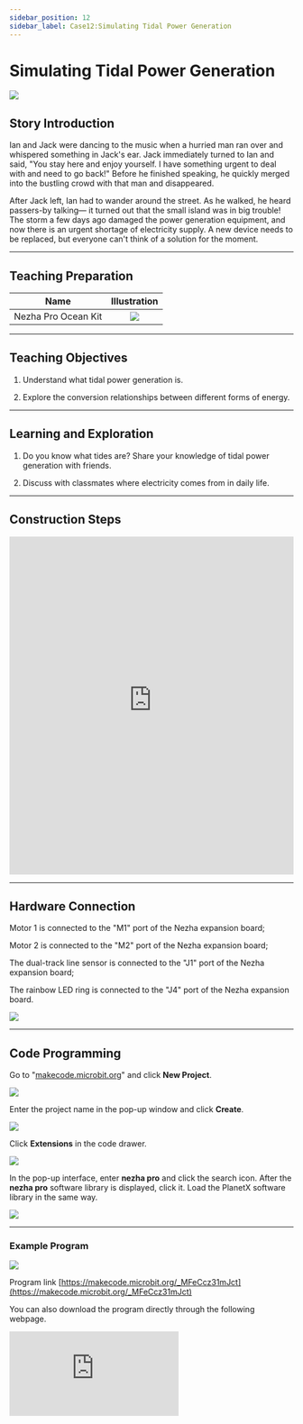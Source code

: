 ```yaml
---
sidebar_position: 12
sidebar_label: Case12:Simulating Tidal Power Generation
---
```


# Simulating Tidal Power Generation

![](https://wiki-media-ef.oss-cn-hongkong.aliyuncs.com/docs/microbit/building-blocks/nezha-pro-ocean-kit/setup-diagram/case12/nezha-pro-ocean-kit-step-12-00.png.png)

## Story Introduction

Ian and Jack were dancing to the music when a hurried man ran over and whispered something in Jack's ear. Jack immediately turned to Ian and said, "You stay here and enjoy yourself. I have something urgent to deal with and need to go back!" Before he finished speaking, he quickly merged into the bustling crowd with that man and disappeared.

After Jack left, Ian had to wander around the street. As he walked, he heard passers-by talking— it turned out that the small island was in big trouble! The storm a few days ago damaged the power generation equipment, and now there is an urgent shortage of electricity supply. A new device needs to be replaced, but everyone can't think of a solution for the moment.

---

## Teaching Preparation

| Name | Illustration |
| :----------: | :--------------------------: |
| Nezha Pro Ocean Kit | ![](https://wiki-media-ef.oss-cn-hongkong.aliyuncs.com/docs/microbit/building-blocks/nezha-pro-ocean-kit/nezha-pro-ocean-kit-products-introduction-002.png.png) |

---
## Teaching Objectives

1. Understand what tidal power generation is.

2. Explore the conversion relationships between different forms of energy.


---
## Learning and Exploration

1. Do you know what tides are? Share your knowledge of tidal power generation with friends.

2. Discuss with classmates where electricity comes from in daily life.

---
## Construction Steps

<embed src="https://wiki-media-ef.oss-cn-hongkong.aliyuncs.com/docs/microbit/building-blocks/nezha-pro-ocean-kit/setup-diagram/case12/nezha-pro-ocean-kit-12-1.png.pdf" type="application/pdf" width="100%" height="600px" />

---
## Hardware Connection

Motor 1 is connected to the "M1" port of the Nezha expansion board;

Motor 2 is connected to the "M2" port of the Nezha expansion board;

The dual-track line sensor is connected to the "J1" port of the Nezha expansion board;

The rainbow LED ring is connected to the "J4" port of the Nezha expansion board.

![](https://wiki-media-ef.oss-cn-hongkong.aliyuncs.com/docs/microbit/building-blocks/nezha-pro-ocean-kit/setup-diagram/case12/nezha-pro-ocean-kit-12-2.png.png)

---
## Code Programming

Go to "[makecode.microbit.org](https://makecode.microbit.org)" and click **New Project**.

![](https://wiki-media-ef.oss-cn-hongkong.aliyuncs.com/docs/microbit/building-blocks/microbit-space-science-kit/images/microbit-space-science-kit-case01-07.png)

Enter the project name in the pop-up window and click **Create**.

![](https://wiki-media-ef.oss-cn-hongkong.aliyuncs.com/docs/microbit/building-blocks/microbit-space-science-kit/images/microbit-space-science-kit-case01-11.png)

Click **Extensions** in the code drawer.

![](https://wiki-media-ef.oss-cn-hongkong.aliyuncs.com/docs/microbit/building-blocks/microbit-space-science-kit/images/microbit-space-science-kit-case01-09.png)

In the pop-up interface, enter **nezha pro** and click the search icon. After the **nezha pro** software library is displayed, click it. Load the PlanetX software library in the same way.

![](https://wiki-media-ef.oss-cn-hongkong.aliyuncs.com/docs/microbit/building-blocks/microbit-space-science-kit/images/microbit-space-science-kit-case01-10.png)

---
### Example Program

![](https://wiki-media-ef.oss-cn-hongkong.aliyuncs.com/docs/microbit/building-blocks/nezha-pro-ocean-kit/setup-diagram/nezha-pro-ocean-kit-12.png)

Program link
[https://makecode.microbit.org/_MFeCcz31mJct](https://makecode.microbit.org/_MFeCcz31mJct)

You can also download the program directly through the following webpage.

<div
    style={{
        position: 'relative',
        paddingBottom: '60%',
        overflow: 'hidden',
    }}
>
    <iframe
        src="https://makecode.microbit.org/_MFeCcz31mJct"
        frameborder="0"
        sandbox="allow-popups allow-forms allow-scripts allow-same-origin"
        style={{
            position: 'absolute',
            width: '100%',
            height: '100%',
        }}
    />
</div>

---
### Download Program

Use a USB cable to connect the PC and micro:bit V2.

![](https://wiki-media-ef.oss-cn-hongkong.aliyuncs.com/docs/microbit/building-blocks/microbit-space-science-kit/images/microbit-space-science-kit-manual03.gif)

After successful connection, a drive named MICROBIT will be recognized on the computer.

![](https://wiki-media-ef.oss-cn-hongkong.aliyuncs.com/docs/microbit/building-blocks/microbit-space-science-kit/images/microbit-space-science-kit-manual06.png)

Click ![](https://wiki-media-ef.oss-cn-hongkong.aliyuncs.com/docs/microbit/building-blocks/microbit-space-science-kit/images/microbit-space-science-kit-manual07.png) in the lower left corner and select **Connect Device**.

![](https://wiki-media-ef.oss-cn-hongkong.aliyuncs.com/docs/microbit/building-blocks/microbit-space-science-kit/images/microbit-space-science-kit-manual11.png)

Click ![](https://wiki-media-ef.oss-cn-hongkong.aliyuncs.com/docs/microbit/building-blocks/microbit-space-science-kit/images/microbit-space-science-kit-manual08.png).

![](https://wiki-media-ef.oss-cn-hongkong.aliyuncs.com/docs/microbit/building-blocks/microbit-space-science-kit/images/microbit-space-science-kit-manual12.png)

Click ![](https://wiki-media-ef.oss-cn-hongkong.aliyuncs.com/docs/microbit/building-blocks/microbit-space-science-kit/images/microbit-space-science-kit-manual09.png).

![](https://wiki-media-ef.oss-cn-hongkong.aliyuncs.com/docs/microbit/building-blocks/microbit-space-science-kit/images/microbit-space-science-kit-manual13.png)

In the pop-up window, select **BBC micro:bit CMSIS-DAP**, then select **Connect**. At this point, our micro:bit has been successfully connected.

![](https://wiki-media-ef.oss-cn-hongkong.aliyuncs.com/docs/microbit/building-blocks/microbit-space-science-kit/images/microbit-space-science-kit-manual14.png)

Click **Download Program**

![](https://wiki-media-ef.oss-cn-hongkong.aliyuncs.com/docs/microbit/building-blocks/microbit-space-science-kit/images/microbit-space-science-kit-manual10.png)

---
## Case Demonstration

Long press button A on the micro:bit to control the tidal generator to move downward. When the dual-track line sensor detects that the tidal generator has dropped to a certain position, the tidal generator stops moving downward, triggers the tidal generator to rotate, and the rainbow LED ring lights up, simulating the scene of tidal power generation;

Long press button B on the micro:bit to control the tidal generator to move upward. When the dual-track line sensor no longer detects the tidal generator, the tidal generator stops rotating and the rainbow LED ring turns off.


---
## Extended Knowledge

### Tidal Power Generation

Tidal power generation is a renewable energy utilization technology that converts the water level difference (tidal range) formed by the ebb and flow of seawater tides or the kinetic energy of tidal currents into electrical energy through specific devices. Its core is the capture and conversion of tidal energy, which has the characteristics of being clean, renewable, and highly predictable.

### I. Principle: Source and Conversion of Tidal Energy

Tides are mainly formed by the gravitational pull (tidal force) of the moon and the sun on the Earth, with the moon having a more significant impact. The seawater on the Earth's surface rises and falls periodically under the action of tidal forces: the rise and fall during the day is called "tide", and that at night is called "汐" (xi, meaning night tide), collectively referred to as "tides".

The energy conversion paths of tidal power generation are divided into two categories:

**Potential energy utilization**: Utilize the water level difference (tidal range) between high tide and low tide, form a reservoir through a dam, and after storing water, drive a water turbine to rotate, which in turn drives a generator to generate electricity (similar to the principle of a hydropower station).

**Kinetic energy utilization**: Directly utilize the kinetic energy of tidal currents (horizontal flow of seawater) to capture energy through underwater turbines (similar to wind turbines) and drive power generation.

### II. Main Forms
**Dam-type Tidal Power Station (potential energy type)**

The most common form. A dam is built in a bay or estuary to form a closed reservoir, and water turbines and generators are installed in the dam body.

**During high tide**: Seawater enters the reservoir through sluices to store potential energy;

**During low tide**: The water level in the reservoir is higher than that of the open sea, and water is released to drive the water turbine to generate electricity;

Some power stations can generate electricity bidirectionally (utilizing the water level difference during both high tide and low tide).

**Tidal Current Power Station (kinetic energy type)**

No dam is needed. Underwater turbines are directly placed in sea areas with strong tidal currents (such as straits and waterways). The tidal current pushes the turbines to rotate, driving the generator to generate electricity, similar to an "underwater windmill". Its advantages are less impact on the environment and relatively lower construction costs, but it relies on strong tidal current speeds (usually ≥ 2 m/s).

### III. Advantages and Limitations
**Advantages**

**Renewable and clean**: Tidal energy comes from celestial gravity, which is inexhaustible. The power generation process has no fuel consumption and no greenhouse gas emissions.

**High predictability**: The time and amplitude of tides can be accurately calculated through astronomical laws (with an error of ≤ 10 minutes), and the power generation is stable, which is convenient for power grid dispatching (better than the randomness of wind energy and solar energy).

**Long service life**: Equipment (such as dams and turbines) can operate for decades with low maintenance costs.

**Limitations**

**Strict geographical restrictions**: Dam-type power stations require bays/estuaries with a tidal range of ≥ 3 meters (only about 200 such places in the world meet the conditions); tidal current power stations require areas with strong tidal currents, so their application range is narrow.

**High construction costs**: The dam project of dam-type power stations is large in scale and high in investment (for example, the cost of the La Rance Power Station in France is twice that of a thermal power station of the same scale).

**Ecological impact**: Dams may block the natural flow of seawater, affect the migration and spawning of aquatic organisms, and change the local marine ecological environment.

### IV. Typical Cases

La Rance Tidal Power Station in France (completed in 1966): The world's first large-scale tidal power station with an installed capacity of 240,000 kilowatts, adopting a bidirectional power generation mode, and is a benchmark for dam-type power stations.

China Jiangxia Tidal Experiment Power Station (completed in 1980): The largest tidal power station in Asia, located in Wenling, Zhejiang, with an installed capacity of 39,000 kilowatts, is a multi-unit experimental power station.

UK Severn Tidal Project (planned): It is planned to utilize the large tides of the Severn River (with a tidal range of up to 15 meters), with a planned installed capacity of up to 3.2 million kilowatts, and is one of the world's largest potential tidal power stations.

#### V. Development Prospects
With technological progress (such as low-cost turbines and modular tidal current equipment), the economy of tidal power generation is gradually improving. At present, the global installed capacity of tidal power generation is about 0.5 gigawatts (GW), which is far lower than that of wind power and solar energy. However, it is regarded as an important supplement in the energy transition of coastal countries (such as the United Kingdom, Canada, and China). In the future, "low-impact design" combined with marine ecological protection will be the core direction of its development.
